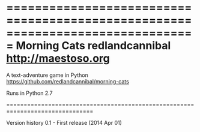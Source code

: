 ===============================================================================
Morning Cats
redlandcannibal
http://maestoso.org
===============================================================================

A text-adventure game in Python
https://github.com/redlandcannibal/morning-cats

Runs in Python 2.7

===============================================================================

Version history
0.1 - First release (2014 Apr 01)
